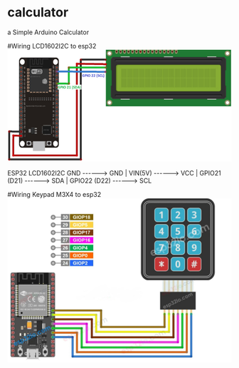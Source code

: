 # calculator
a Simple Arduino Calculator 

#Wiring LCD1602I2C to esp32
![LCD](lcd.jpg)

ESP32       LCD1602I2C
GND ------> GND | VIN(5V) ------> VCC | GPIO21 (D21) ------> SDA | GPIO22 (D22) ------> SCL

#Wiring Keypad M3X4 to esp32
![keypad](keypad.jpg)

